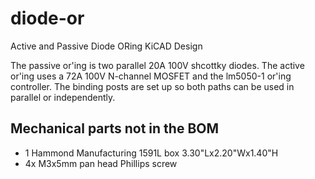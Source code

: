 # diode-or
Active and Passive Diode ORing KiCAD Design

The passive or'ing is two parallel 20A 100V shcottky diodes.  The active or'ing uses a 72A 100V N-channel MOSFET and the lm5050-1 or'ing controller.  The binding posts are set up so both paths can be used in parallel or independently.

## Mechanical parts not in the BOM
* 1  Hammond Manufacturing 1591L box 3.30"Lx2.20"Wx1.40"H
* 4x M3x5mm pan head Phillips screw
